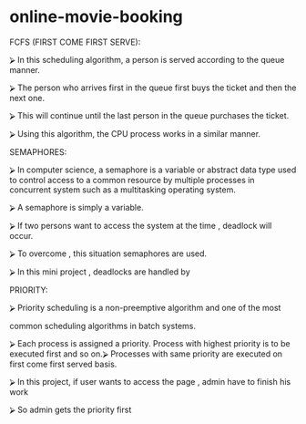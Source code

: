 # online-movie-booking


FCFS (FIRST COME FIRST SERVE):

⮚ In this scheduling algorithm, a person
is served according to the queue manner.

⮚ The person who arrives first in the
queue first buys the ticket and then the next
one.

⮚ This will continue until the last person in the
queue purchases the ticket.

⮚ Using this algorithm, the CPU process works in a
similar manner.


SEMAPHORES:

⮚ In computer science, a semaphore is a variable
or abstract data type used to control access to a
common resource by multiple processes in
concurrent system such as a
multitasking operating system.

⮚ A semaphore is simply a variable.

⮚ If two persons want to access the system at the
time , deadlock will occur.

⮚ To overcome , this situation semaphores are
used.

⮚ In this mini project , deadlocks are handled by


PRIORITY:

⮚ Priority scheduling is a non-preemptive
algorithm and one of the most

common scheduling algorithms in batch
systems.

⮚ Each process is assigned a priority. Process with
highest priority is to be executed first and so on.⮚ Processes with same priority are executed
on first come first served basis.

⮚ In this project, if user wants to access the page ,
admin have to finish his work

⮚ So admin gets the priority first
